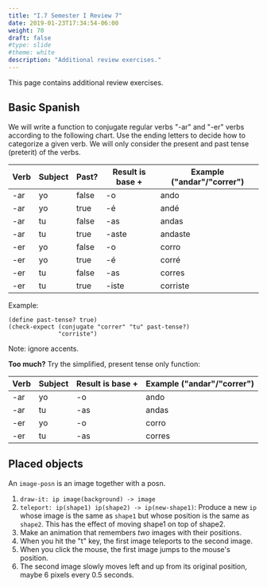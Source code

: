 ```yaml
---
title: "I.7 Semester I Review 7"
date: 2019-01-23T17:34:54-06:00
weight: 70
draft: false
#type: slide
#theme: white
description: "Additional review exercises."
---
```


This page contains additional review exercises.

## Basic Spanish

We will write a function to conjugate regular
verbs "-ar" and "-er" verbs according to the following chart. Use the
ending letters to decide how to categorize a given verb. We will only
consider the present and past tense (preterit) of the verbs.

| Verb   | Subject | Past? | Result is base + | Example ("andar"/"correr")   |
|--------|---------|-------|------------------|-----------|
| -ar    |   yo    | false |  -o              | ando      |
| -ar    |   yo    | true  |  -é              | andé      |
| -ar    |   tu    | false |  -as             | andas     |
| -ar    |   tu    | true  |  -aste           | andaste   |
| -er    |   yo    | false |  -o              | corro     |
| -er    |   yo    | true  |  -é              | corré      |
| -er    |   tu    | false |  -as             | corres     |
| -er    |   tu    | true  |  -iste           | corriste   |

Example: 
```
(define past-tense? true)
(check-expect (conjugate "correr" "tu" past-tense?) 
              "corriste")
```

Note: ignore accents.

**Too much?** Try the simplified, present tense only function:

| Verb   | Subject | Result is base + | Example ("andar"/"correr")   |
|--------|---------|------------------|-----------|
| -ar    |   yo    |   -o             | ando      |
| -ar    |   tu    |  -as             | andas     |
| -er    |   yo    |   -o             | corro     |
| -er    |   tu    |  -as             | corres     |


## Placed objects

An `image-posn` is an image together with a posn.

   1. `draw-it: ip image(background) -> image`
   2. `teleport: ip(shape1) ip(shape2) -> ip(new-shape1)`: Produce a new `ip` whose image is the same as `shape1` but whose position is the same as `shape2`. This has the effect of moving shape1 on top of shape2.
   3. Make an animation that remembers _two_ images with their positions.
   4. When you hit the "t" key, the first image teleports to the second image.
   5. When you click the mouse, the first image jumps to the mouse's position.
   6. The second image slowly moves left and up from its original position, maybe 6 pixels every 0.5 seconds.
        
